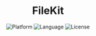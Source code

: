 <h1 align="center">FileKit</h1>

<p align="center">
    <img alt="Platform" src="https://img.shields.io/badge/platform-osx%20%7C%20ios-lightgrey.svg"/>
    <img alt="Language" src="https://img.shields.io/badge/language-swift-orange.svg"/>
    <img alt="License"  src="https://img.shields.io/badge/license-MIT-000000.svg"/>
</p>
